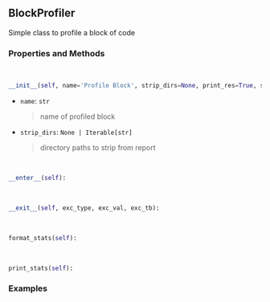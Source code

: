 ## <a id="Peeves.Peeves.Profiler.BlockProfiler">BlockProfiler</a>
Simple class to profile a block of code

### Properties and Methods
<a id="Peeves.Peeves.Profiler.BlockProfiler.__init__" class="docs-object-method">&nbsp;</a>
```python
__init__(self, name='Profile Block', strip_dirs=None, print_res=True, sort_by='cumulative', num_lines=50, filter=None): 
```

- `name`: `str`
    >name of profiled block
- `strip_dirs`: `None | Iterable[str]`
    >directory paths to strip from report

<a id="Peeves.Peeves.Profiler.BlockProfiler.__enter__" class="docs-object-method">&nbsp;</a>
```python
__enter__(self): 
```

<a id="Peeves.Peeves.Profiler.BlockProfiler.__exit__" class="docs-object-method">&nbsp;</a>
```python
__exit__(self, exc_type, exc_val, exc_tb): 
```

<a id="Peeves.Peeves.Profiler.BlockProfiler.format_stats" class="docs-object-method">&nbsp;</a>
```python
format_stats(self): 
```

<a id="Peeves.Peeves.Profiler.BlockProfiler.print_stats" class="docs-object-method">&nbsp;</a>
```python
print_stats(self): 
```

### Examples


